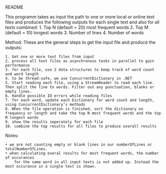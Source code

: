 README

This programm takes as input the path to one or more local or online text files and produces 
the following outputs for each single text and also for all texts combined:
    1. Top N (default = 20) most frequent words
    2. Top M (default = 10) longest words
    3. Number of lines
    4. Number of words

Method:
These are the general steps to get the input file and produce the outputs:

    1. Get one or more text files from input
    2. process all text files as asynchronous tasks in parallel to gain performance
    3. for each file, use 2 data structures to keep track of word count and word length
    4. to be thread-safe, we use CuncurrentDictionary in .NET
    5. Start reading each file, using a StreamReader to read each line. Then split the line to words. Filter out any punctuation, blanks or empty lines.
    6. Handle possible IO errors while reading files
    7. for each word, update each Dictionary for word count and length, using CuncurrentDictionary’s methods
    8. When the file operation is finished, sort the dictionary on frequency or length and take the top N most frequent words and the top M longest words
    9. show the results seperately for each file
    10. combine the top results for all files to produce overall results


Notes:
   
    • we are not counting empty or blank lines in our numberOfLines or totalNumberOfLines.
    • when calculating overal results for most frequent words, the number of occurances 
        for the same word in all input texts is not added up. Instead the most occurance in a single text is shown.
    

